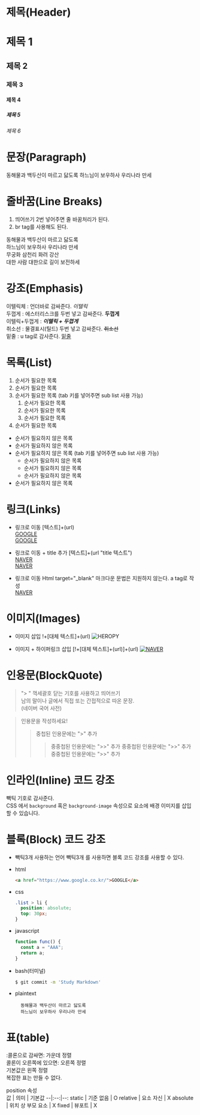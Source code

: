 # 제목(Header)

# 제목 1

## 제목 2

### 제목 3

#### 제목 4

##### 제목 5

###### 제목 6

# 문장(Paragraph)

동해물과 백두산이 마르고 닳도록
하느님이 보우하사 우리나라 만세

# 줄바꿈(Line Breaks)

1. 띄어쓰기 2번 넣어주면 줄 바꿈처리가 된다.
2. br tag를 사용해도 된다.

동해물과 백두산이 마르고 닳도록  
하느님이 보우하사 우리나라 만세  
무궁화 삼천리 화려 강산<br/>
대한 사람 대한으로 길이 보전하세

# 강조(Emphasis)

이텔릭체 : 언더바로 감싸준다. _이텔릭_  
두껍게 : 에스터리스크를 두번 넣고 감싸준다. **두껍게**  
이텔릭+두껍게 : **_이텔릭 + 두껍게_**  
취소선 : 물결표시(틸드) 두번 넣고 감싸준다. ~~취소선~~  
밑줄 : u tag로 감사준다. <u>밑줄</u>

# 목록(List)

1. 순서가 필요한 목록
1. 순서가 필요한 목록
1. 순서가 필요한 목록 (tab 키를 넣어주면 sub list 사용 가능)
   1. 순서가 필요한 목록
   1. 순서가 필요한 목록
   1. 순서가 필요한 목록
1. 순서가 필요한 목록

- 순서가 필요하지 않은 목록
- 순서가 필요하지 않은 목록
- 순서가 필요하지 않은 목록 (tab 키를 넣어주면 sub list 사용 가능)
  - 순서가 필요하지 않은 목록
  - 순서가 필요하지 않은 목록
  - 순서가 필요하지 않은 목록
- 순서가 필요하지 않은 목록

# 링크(Links)

- 링크로 이동 [텍스트]+(url)  
  <a href="https://google.com">GOOGLE</a>  
  [GOOGLE](https://google.com)

- 링크로 이동 + title 추가 [텍스트]+(url "title 텍스트")  
  <a href="https://naver.com" title="NAVER로 이동!">NAVER</a>  
  [NAVER](https://naver.com "NAVER로 이동!")

- 링크로 이동 Html target="\_blank" 마크다운 문법은 지원하지 않는다. a tag로 작성  
  <a href="https://naver.com" title="NAVER로 이동!" target="_blank">NAVER</a>

# 이미지(Images)

- 이미지 삽입 !+[대체 텍스트]+(url)
  ![HEROPY](https://img.etoday.co.kr/pto_db/2020/12/600/20201211102156_1553278_1200_600.jpg)

- 이미지 + 하이퍼링크 삽입 [!+[대체 텍스트]+(url)]+(url)
  [![NAVER](https://img.etoday.co.kr/pto_db/2020/12/600/20201211102156_1553278_1200_600.jpg)](https://naver.com)

# 인용문(BlockQuote)

> "> " 꺽세괄호 닫는 기호를 사용하고 띄어쓰기  
> 남의 말이나 글에서 직접 또는 간접적으로 따온 문장.  
> (네이버 국어 사전)

> 인용문을 작성하세요!
>
> > 중첩된 인용문에는 ">" 추가
> >
> > > 중중첩된 인용문에는 ">>" 추가
> > > 중중첩된 인용문에는 ">>" 추가
> > > 중중첩된 인용문에는 ">>" 추가

# 인라인(Inline) 코드 강조

빽틱 기호로 감사준다.  
CSS 에서 `background` 혹은
`background-image` 속성으로 요소에 배경 이미지를 삽입 할 수 있습니다.

# 블록(Block) 코드 강조

- 빽틱3개 사용하는 언어 빽틱3개 를 사용하면 블록 코드 강조를 사용할 수 있다.
- html

  ```html
  <a href="https://www.google.co.kr/">GOOGLE</a>
  ```

- css
  ```css
  .list > li {
    position: absolute;
    top: 30px;
  }
  ```
- javascript
  ```javascript
  function func() {
    const a = "AAA";
    return a;
  }
  ```
- bash(터미널)
  ```bash
  $ git commit -m 'Study Markdown'
  ```
- plaintext
  ```plaintext
    동해물과 백두산이 마르고 닳도록
    하느님이 보우하사 우리나라 만세
  ```

# 표(table)

:콜론으로 감싸면: 가운데 정렬  
콜론이 오른쪽에 있으면: 오른쪽 정렬  
기본값은 왼쪽 정렬  
복잡한 표는 만들 수 없다.

position 속성  
값 | 의미 | 기본값
--|:--:|--:
static | 기준 없음 | O
relative | 요소 자신 | X
absolute | 위치 상 부모 요소 | X
fixed | 뷰포트 | X
